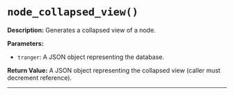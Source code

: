 # `node_collapsed_view()`

**Description:**
Generates a collapsed view of a node.

**Parameters:**
- `tranger`: A JSON object representing the database.

**Return Value:**
A JSON object representing the collapsed view (caller must decrement reference).

---
